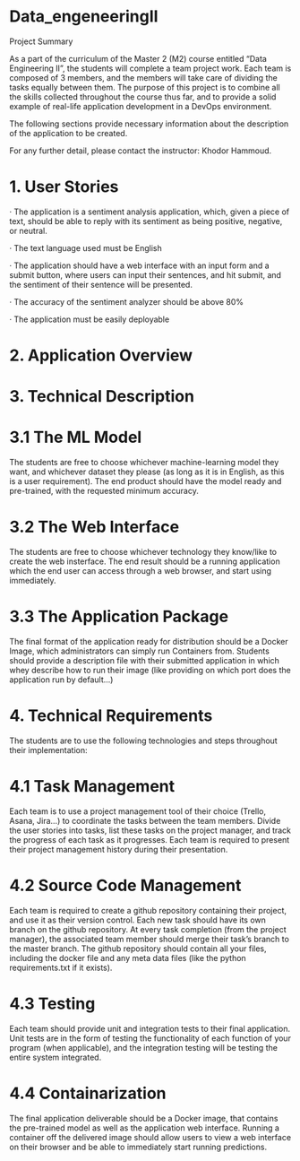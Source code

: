 # Data_engeneeringII
Project Summary

As a part of the curriculum of the Master 2 (M2) course entitled “Data Engineering II”, the students will complete a team project work. Each team is composed of 3 members, and the members will take care of dividing the tasks equally between them. The purpose of this project is to combine all the skills collected throughout the course thus far, and to provide a solid example of real-life application development in a DevOps environment.

The following sections provide necessary information about the description of the application to be created.

For any further detail, please contact the instructor: Khodor Hammoud.

# 1. User Stories

· The application is a sentiment analysis application, which, given a piece of text, should be able to reply with its sentiment as being positive, negative, or neutral.

· The text language used must be English

· The application should have a web interface with an input form and a submit button, where users can input their sentences, and hit submit, and the sentiment of their sentence will be presented.

· The accuracy of the sentiment analyzer should be above 80%

· The application must be easily deployable

# 2. Application Overview

# 3. Technical Description

# 3.1 The ML Model

The students are free to choose whichever machine-learning model they want, and whichever dataset they please (as long as it is in English, as this is a user requirement). The end product should have the model ready and pre-trained, with the requested minimum accuracy.

# 3.2 The Web Interface

The students are free to choose whichever technology they know/like to create the web insterface. The end result should be a running application which the end user can access through a web browser, and start using immediately.

# 3.3 The Application Package

The final format of the application ready for distribution should be a Docker Image, which administrators can simply run Containers from. Students should provide a description file with their submitted application in which whey describe how to run their image (like providing on which port does the application run by default…)

# 4. Technical Requirements

The students are to use the following technologies and steps throughout their implementation:

# 4.1 Task Management

Each team is to use a project management tool of their choice (Trello, Asana, Jira…) to coordinate the tasks between the team members. Divide the user stories into tasks, list these tasks on the project manager, and track the progress of each task as it progresses. Each team is required to present their project management history during their presentation.

# 4.2 Source Code Management

Each team is required to create a github repository containing their project, and use it as their version control. Each new task should have its own branch on the github repository. At every task completion (from the project manager), the associated team member should merge their task’s branch to the master branch. The github repository should contain all your files, including the docker file and any meta data files (like the python requirements.txt if it exists).

# 4.3 Testing

Each team should provide unit and integration tests to their final application. Unit tests are in the form of testing the functionality of each function of your program (when applicable), and the integration testing will be testing the entire system integrated.

# 4.4 Containarization

The final application deliverable should be a Docker image, that contains the pre-trained model as well as the application web interface. Running a container off the delivered image should allow users to view a web interface on their browser and be able to immediately start running predictions.

